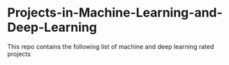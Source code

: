 # Projects-in-Machine-Learning-and-Deep-Learning
This repo contains the following list of machine and deep learning rated projects
